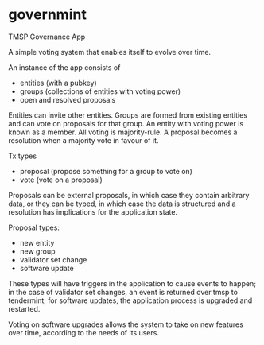 # governmint
TMSP Governance App

A simple voting system that enables itself to evolve over time.

An instance of the app consists of 

- entities (with a pubkey)
- groups (collections of entities with voting power)
- open and resolved proposals

Entities can invite other entities. 
Groups are formed from existing entities and can vote on proposals for that group.
An entity with voting power is known as a member.
All voting is majority-rule.
A proposal becomes a resolution when a majority vote in favour of it.

Tx types

- proposal (propose something for a group to vote on)
- vote (vote on a proposal)

Proposals can be external proposals, in which case they contain arbitrary data,
or they can be typed, in which case the data is structured and a resolution 
has implications for the application state.

Proposal types:

- new entity
- new group
- validator set change
- software update

These types will have triggers in the application to cause events to happen;
in the case of validator set changes, an event is returned over tmsp to tendermint;
for software updates, the application process is upgraded and restarted.

Voting on software upgrades allows the system to take on new features over time,
according to the needs of its users.
